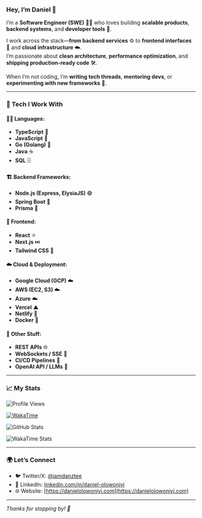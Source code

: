 ### Hey, I’m Daniel 👋

I’m a **Software Engineer (SWE)** 🧑‍💻 who loves building **scalable products**, **backend systems**, and **developer tools** 🚀.

I work across the stack—**from backend services** ⚙️ to **frontend interfaces** 🎨 and **cloud infrastructure** ☁️.  
I’m passionate about **clean architecture**, **performance optimization**, and **shipping production-ready code** 🛠️.

When I’m not coding, I’m **writing tech threads**, **mentoring devs**, or **experimenting with new frameworks** 🧪.

---

### 🧰 Tech I Work With

#### 👨‍💻 Languages:
- **TypeScript** 🦕
- **JavaScript** 💛
- **Go (Golang)** 🐹
- **Java** ☕
- **SQL** 🗄️

#### 🏗️ Backend Frameworks:
- **Node.js (Express, ElysiaJS)** 🟢
- **Spring Boot** 🌱
- **Prisma** 🔗

#### 🎨 Frontend:
- **React** ⚛️
- **Next.js** ⏭️
- **Tailwind CSS** 💨

#### ☁️ Cloud & Deployment:
- **Google Cloud (GCP)** ☁️
- **AWS (EC2, S3)** ☁️
- **Azure** ☁️
- **Vercel** ▲
- **Netlify** 🚀
- **Docker** 🐳

#### 🔌 Other Stuff:
- **REST APIs** 🌐
- **WebSockets / SSE** 📡
- **CI/CD Pipelines** 🚦
- **OpenAI API / LLMs** 🤖

---

### 📈 My Stats

![Profile Views](https://komarev.com/ghpvc/?username=Danztee&style=flat-square)

[![WakaTime](https://wakatime.com/badge/user/dd549cb0-5947-4d73-8fa8-f67b6699e610.svg?style=flat-square)](https://wakatime.com/@dd549cb0-5947-4d73-8fa8-f67b6699e610)

![GitHub Stats](https://github-readme-stats.vercel.app/api?username=Danztee&show_icons=true&theme=radical)

![WakaTime Stats](https://github-readme-stats.vercel.app/api/wakatime?username=Danztee&range=last_7_days&layout=compact)

---

### 🌍 Let’s Connect

- 🐦 Twitter/X: [@iamdanztee](https://twitter.com/iamdanztee)
- 💼 LinkedIn: [linkedin.com/in/daniel-olowoniyi](https://linkedin.com/in/daniel-olowoniyi)
- 🌐 Website: [https://danielolowoniyi.com](https://danielolowoniyi.com)

---

_Thanks for stopping by! 🚀_

<!--- 
### Hey 👋
I’m Daniel, a frontend wizard ✨ with a knack for making things look amazing and work flawlessly. But don’t let the frontend focus fool you; I’ve got backend chops too 💻. Whether it’s crafting sleek user interfaces 🎨 or diving into server-side magic 🔮, I’ve got you covered.

![](https://komarev.com/ghpvc/?username=Danztee) 

[![wakatime](https://wakatime.com/badge/user/dd549cb0-5947-4d73-8fa8-f67b6699e610.svg?style=for-the-badge)](https://wakatime.com/@dd549cb0-5947-4d73-8fa8-f67b6699e610)

![GitHub stats](https://github-readme-stats.vercel.app/api?username=Danztee&show_icons=true)  

![WakaTime Stats](https://github-readme-stats.vercel.app/api/wakatime?username=Danztee&range=last_7_days&limit=10&layout=compact)
--->

<!---  ---
<header>--
    <h1>Olowoniyi Daniel - Full Stack Developer</h1>
    <p>Hi there! I'm Daniel, a passionate full stack MERN (MongoDB, Express.js, React.js, Node.js) and React Native developer dedicated to crafting immersivehh digital experiences. Welcome to my GitHub profile!</p>
  </header>

  <section>
    <h2>About Me</h2>
    <p>I'm a creative and results-driven developer with over 2 years of hands-on experience in conceptualizing, designing, and deploying innovative web and mobile applications. My primary goal is to create elegant, user-centric solutions that effectively address real-world challenges.</p>
    <p>During my journey as a developer, I've cultivated a strong knack for building responsive and intuitive interfaces that seamlessly merge functionality with aesthetics. One of my notable achievements includes the development of a full-stack Reddit clone, showcasing my expertise in creating scalable and feature-rich applications.</p>
    <p>Aside from coding, I find joy in watching movies, exploring various genres of music, and constantly enhancing my skills through continuous learning.</p>
  </section>

<section>
  <h2>Skills</h2>
  <ul>
    <li>HTML</li>
    <li>CSS</li>
    <li>Tailwind CSS</li>
    <li>Bootstrap</li>
    <li>Styled Components</li>
    <li>Sass SCSS</li>
    <li>JavaScript</li>
    <li>TypeScript</li>
    <li>React.js</li>
    <li>Next.js</li>
    <li>Vue.js</li>
    <li>MongoDB</li>
    <li>Mongoose</li>
    <li>Express.js</li>
    <li>Firebase</li>
    <li>Prisma</li>
  </ul>
</section>

<section>
  <h1>Projects</h1>
  <h2>1. Reddit Build</h2>
  [Live-Link](https://reddit-dan.vercel.app)
  <img src='https://res.cloudinary.com/dhr6ts5i8/image/upload/v1684857945/Screenshot_2023-05-23_at_16.55.05_vl4t1w.png' />
  
  <h2>2. ChatGPT Build</h2>
  [Live-Link](https://chatgpt-danztee.vercel.app)
  <img src='https://res.cloudinary.com/dhr6ts5i8/image/upload/v1684858627/Screenshot_2023-03-25_at_07.36.22_co3bfy.png' />
  
  <h2>3. OpenSea</h2>
  [Live-Link](https://open-sea-one.vercel.app)
  <img src='https://res.cloudinary.com/dhr6ts5i8/image/upload/v1684858836/Screenshot_2023-05-23_at_17.19.51_xtiiop.png' />
  
  <h2>4. Spotify Build</h2>
  [Live-Link](https://spotify-build-dan.vercel.app)
  <img src='https://res.cloudinary.com/dhr6ts5i8/image/upload/v1684859209/Screenshot_2023-05-23_at_17.26.13_awgcye.png' />
  
  <h2>5. Twitter clone</h2>
  [Live-Link](https://danztee-twitter.netlify.app/)
  <img src='https://res.cloudinary.com/dhr6ts5i8/image/upload/v1684859493/Screenshot_2023-05-23_at_17.29.30_unin64.png' />
</section>


<h1>Contact</h1>
Feel free to reach out to me via email at
<a href="mailto:olowoniyidaniel@gmail.com">olowoniyidaniel@gmail.com</a> or
<br />
- Twitter - https://twitter.com/iamdanztee <br />
- Whatsapp - https://wa.me/+2348153537619 <br />
- Instagram - https://instagram.com/iamdanztee <br />
I'm open to collaboration, feedback, or just saying hi!😊 
         
<h2 align="center">Stats</h2>
<a href="http://www.github.com/Danztee"><img src="https://github-readme-stats.vercel.app/api?username=Danztee&show_icons=true&hide=&count_private=true&title_color=14b8a6&text_color=6366f1&icon_color=14b8a6&bg_color=0f172a&hide_border=true&show_icons=true" width="50%" alt="Danztee's GitHub stats" /></a><a href="http://www.github.com/Danztee"><img src="https://github-readme-streak-stats.herokuapp.com/?user=Danztee&stroke=6366f1&background=0f172a&ring=14b8a6&fire=14b8a6&currStreakNum=6366f1&currStreakLabel=14b8a6&sideNums=6366f1&sideLabels=6366f1&dates=6366f1&hide_border=true" width="50%"/></a>

<p align="center"><a href="https://www.codewars.com/users/Danztee/" target="_blank"><img src="https://www.codewars.com/users/Danztee/badges/large"></a></p>


Danztee/Danztee is a ✨ special ✨ repository because its `README.md` (this file) appears on your GitHub profile.
You can click the Preview link to take a look at your changes.
--->
